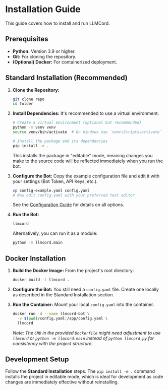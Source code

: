 # Installation Guide

This guide covers how to install and run LLMCord.

## Prerequisites

*   **Python:** Version 3.9 or higher.
*   **Git:** For cloning the repository.
*   **(Optional) Docker:** For containerized deployment.

## Standard Installation (Recommended)

1.  **Clone the Repository:**
    ```bash
    git clone repo
    cd folder
    ```

2.  **Install Dependencies:**
    It's recommended to use a virtual environment.
    ```bash
    # Create a virtual environment (optional but recommended)
    python -m venv venv
    source venv/bin/activate  # On Windows use `venv\Scripts\activate`

    # Install the package and its dependencies
    pip install -e .
    ```
    This installs the package in "editable" mode, meaning changes you make to the source code will be reflected immediately when you run the bot.

3.  **Configure the Bot:**
    Copy the example configuration file and edit it with your settings (Bot Token, API Keys, etc.).
    ```bash
    cp config-example.yaml config.yaml
    # Now edit config.yaml with your preferred text editor
    ```
    See the [Configuration Guide](./configuration.md) for details on all options.

4.  **Run the Bot:**
    ```bash
    llmcord
    ```
    Alternatively, you can run it as a module:
    ```bash
    python -m llmcord.main
    ```

## Docker Installation

1.  **Build the Docker Image:**
    From the project's root directory:
    ```bash
    docker build -t llmcord .
    ```

2.  **Configure the Bot:**
    You still need a `config.yaml` file. Create one locally as described in the Standard Installation section.

3.  **Run the Container:**
    Mount your local `config.yaml` into the container.
    ```bash
    docker run -d --name llmcord-bot \
      -v $(pwd)/config.yaml:/app/config.yaml \
      llmcord
    ```
    *Note: The `CMD` in the provided `Dockerfile` might need adjustment to use `llmcord` or `python -m llmcord.main` instead of `python llmcord.py` for consistency with the project structure.*

## Development Setup

Follow the **Standard Installation** steps. The `pip install -e .` command installs the project in editable mode, which is ideal for development as code changes are immediately effective without reinstalling.

